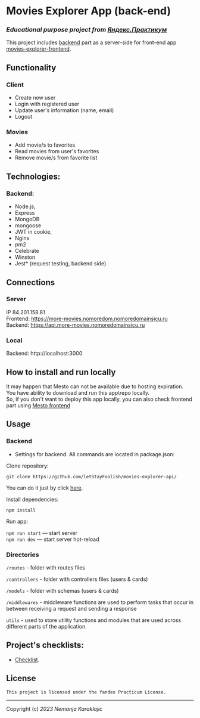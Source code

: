 # Movies Explorer App (back-end)

### *Educational purpose project from [Яндекс.Практикум](https://practicum.yandex.ru/web/)*


This project includes [backend](https://github.com/letStayFoolish/movies-explorer-api) part as a server-side for front-end app [movies-explorer-frontend](https://github.com/letStayFoolish/movies-explorer-frontend).

## Functionality

### Client
- Create new user
- Login with registered user
- Update user's information (name, email)
- Logout

### Movies 
- Add movie/s to favorites
- Read movies from user's favorites
- Remove movie/s from favorite list


[//]: # (## Screenshots)

[//]: # (<img src="./backend/assets/screen-new-02.png" width="100%">)

[//]: # (<details><summary><b>Show all</b></summary>)

[//]: # (<img src="./frontend/src/images/SIGN_UP.png" width="100%">)

[//]: # (<img src="./frontend/src/images/LOG_IN.png" width="100%">)

[//]: # (<img src="./frontend/src/images/wallpapers/SUCCESS.png" width="100%">)

[//]: # (<img src="./frontend/src/images/wallpapers/FAIL.png" width="100%">)

[//]: # (<img src="./frontend/src/images/wallpapers/main-popup_1280.png" width="100%">)

[//]: # (<img src="./frontend/src/images/wallpapers/screen-mobile-01.png" width="49.6%">)

[//]: # (<img src="./frontend/src/images/wallpapers/screen-mobile-02.png" width="49.6%">)

[//]: # (</details>)

[//]: # ()
[//]: # (<hr>)

## Technologies:
### Backend:

- Node.js;
- Express
- MongoDB
- mongoose
- JWT in cookie,
- Nginx
- pm2
- Celebrate
- Winston
- Jest\* (request testing, backend side)


## Connections

### Server

IP 84.201.158.81  
Frontend: https://more-movies.nomoredom.nomoredomainsicu.ru <br>
Backend: https://api.more-movies.nomoredomainsicu.ru <br>

### Local

[//]: # (Frontend: http://localhost:3000 <br>)
Backend: http://localhost:3000 <br>


## How to install and run locally

It may happen that Mesto can not be available due to hosting expiration. You have ability to download and run this app\repo locally.  
So, if you don't want to deploy this app locally, you can also check frontend part using [Mesto frontend](https://github.com/letStayFoolish/react-mesto-auth)

## Usage

### Backend

* Settings for backend. All commands are located in package.json:

Clone repository:

    git clone https://github.com/letStayFoolish/movies-explorer-api/
You can do it just by click [here](https://github.com/letStayFoolish/movies-explorer-api/).

Install dependencies:

    npm install

Run app:

`npm run start` — start server    
`npm run dev` — start server hot-reload


### Directories

`/routes` - folder with routes files

`/controllers` - folder with controllers files (users & cards)

`/models` - folder with schemas (users & cards)

`/middlewares` - middleware functions are used to perform tasks that occur in between receiving a request and sending a response

`utils`  - used to store utility functions and modules that are used across different parts of the application.


## Project's checklists:

- [Checklist](https://code.s3.yandex.net/web-developer/static/new-program/web-diploma-criteria-2.0/index.html#backend).


## License

````
This project is licensed under the Yandex Practicum License.
````
<hr>

Copyright (c) _2023_ _Nemanja Karaklajic_
